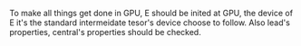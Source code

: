 To make all things get done in GPU, E should be inited at GPU, the device of E it's the standard intermeidate tesor's device choose to follow.
Also lead's properties, central's properties should be checked.